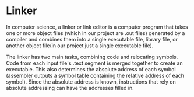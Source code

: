 # Linker

In computer science, a linker or link editor is a computer program that takes one or more object files (which in our project are .out files) generated by a compiler and combines them into a single executable file, library file, or another object file(in our project just a single executable file).

The linker has two main tasks, combining code and relocating symbols. Code from each input file's .text segment is merged together to create an executable. This also determines the absolute address of each symbol (assembler outputs a symbol table containing the relative address of each symbol). Since the absolute address is known, instructions that rely on absolute addressing can have the addresses filled in.

